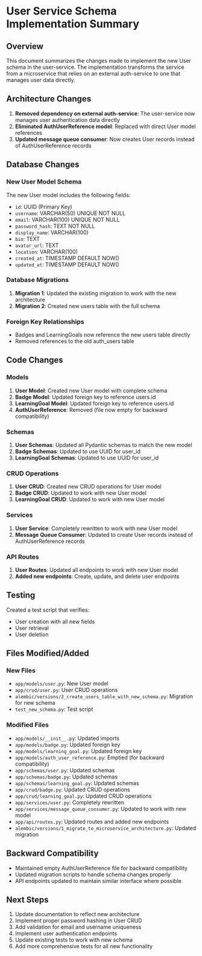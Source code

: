 # User Service Schema Implementation Summary

## Overview
This document summarizes the changes made to implement the new User schema in the user-service. The implementation transforms the service from a microservice that relies on an external auth-service to one that manages user data directly.

## Architecture Changes
1. **Removed dependency on external auth-service**: The user-service now manages user authentication data directly
2. **Eliminated AuthUserReference model**: Replaced with direct User model references
3. **Updated message queue consumer**: Now creates User records instead of AuthUserReference records

## Database Changes

### New User Model Schema
The new User model includes the following fields:
- `id`: UUID (Primary Key)
- `username`: VARCHAR(50) UNIQUE NOT NULL
- `email`: VARCHAR(100) UNIQUE NOT NULL
- `password_hash`: TEXT NOT NULL
- `display_name`: VARCHAR(100)
- `bio`: TEXT
- `avatar_url`: TEXT
- `location`: VARCHAR(100)
- `created_at`: TIMESTAMP DEFAULT NOW()
- `updated_at`: TIMESTAMP DEFAULT NOW()

### Database Migrations
1. **Migration 1**: Updated the existing migration to work with the new architecture
2. **Migration 2**: Created new users table with the full schema

### Foreign Key Relationships
- Badges and LearningGoals now reference the new users table directly
- Removed references to the old auth_users table

## Code Changes

### Models
1. **User Model**: Created new User model with complete schema
2. **Badge Model**: Updated foreign key to reference users.id
3. **LearningGoal Model**: Updated foreign key to reference users.id
4. **AuthUserReference**: Removed (file now empty for backward compatibility)

### Schemas
1. **User Schemas**: Updated all Pydantic schemas to match the new model
2. **Badge Schemas**: Updated to use UUID for user_id
3. **LearningGoal Schemas**: Updated to use UUID for user_id

### CRUD Operations
1. **User CRUD**: Created new CRUD operations for User model
2. **Badge CRUD**: Updated to work with new User model
3. **LearningGoal CRUD**: Updated to work with new User model

### Services
1. **User Service**: Completely rewritten to work with new User model
2. **Message Queue Consumer**: Updated to create User records instead of AuthUserReference records

### API Routes
1. **User Routes**: Updated all endpoints to work with new User model
2. **Added new endpoints**: Create, update, and delete user endpoints

## Testing
Created a test script that verifies:
- User creation with all new fields
- User retrieval
- User deletion

## Files Modified/Added

### New Files
- `app/models/user.py`: New User model
- `app/crud/user.py`: User CRUD operations
- `alembic/versions/2_create_users_table_with_new_schema.py`: Migration for new schema
- `test_new_schema.py`: Test script

### Modified Files
- `app/models/__init__.py`: Updated imports
- `app/models/badge.py`: Updated foreign key
- `app/models/learning_goal.py`: Updated foreign key
- `app/models/auth_user_reference.py`: Emptied (for backward compatibility)
- `app/schemas/user.py`: Updated schemas
- `app/schemas/badge.py`: Updated schemas
- `app/schemas/learning_goal.py`: Updated schemas
- `app/crud/badge.py`: Updated CRUD operations
- `app/crud/learning_goal.py`: Updated CRUD operations
- `app/services/user.py`: Completely rewritten
- `app/services/message_queue_consumer.py`: Updated to work with new model
- `app/api/routes.py`: Updated routes and added new endpoints
- `alembic/versions/1_migrate_to_microservice_architecture.py`: Updated migration

## Backward Compatibility
- Maintained empty AuthUserReference file for backward compatibility
- Updated migration scripts to handle schema changes properly
- API endpoints updated to maintain similar interface where possible

## Next Steps
1. Update documentation to reflect new architecture
2. Implement proper password hashing in User CRUD
3. Add validation for email and username uniqueness
4. Implement user authentication endpoints
5. Update existing tests to work with new schema
6. Add more comprehensive tests for all new functionality